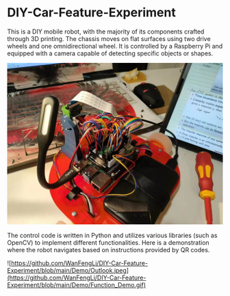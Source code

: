# DIY-Car-Feature-Experiment

This is a DIY mobile robot, with the majority of its components crafted through 3D printing. The chassis moves on flat surfaces using two drive wheels and one omnidirectional wheel. It is controlled by a Raspberry Pi and equipped with a camera capable of detecting specific objects or shapes.

![](https://github.com/WanFengLi/DIY-Car-Feature-Experiment/blob/main/Demo/Outlook.jpeg)

The control code is written in Python and utilizes various libraries (such as OpenCV) to implement different functionalities. Here is a demonstration where the robot navigates based on instructions provided by QR codes.

![https://github.com/WanFengLi/DIY-Car-Feature-Experiment/blob/main/Demo/Outlook.jpeg](https://github.com/WanFengLi/DIY-Car-Feature-Experiment/blob/main/Demo/Function_Demo.gif)
